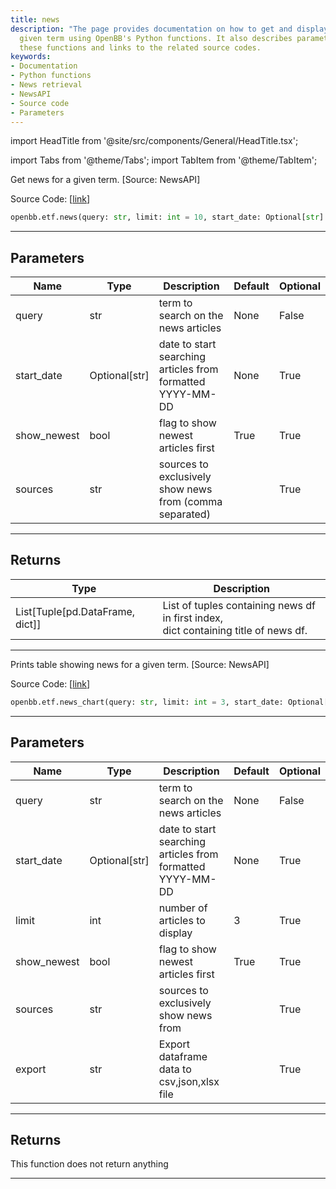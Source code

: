 ```yaml
---
title: news
description: "The page provides documentation on how to get and display news for a"
  given term using OpenBB's Python functions. It also describes parameters used in
  these functions and links to the related source codes.
keywords:
- Documentation
- Python functions
- News retrieval
- NewsAPI
- Source code
- Parameters
---
```


import HeadTitle from '@site/src/components/General/HeadTitle.tsx';

<HeadTitle title="etf.news - Reference | OpenBB SDK Docs" />

import Tabs from '@theme/Tabs';
import TabItem from '@theme/TabItem';

<Tabs>
<TabItem value="model" label="Model" default>

Get news for a given term. [Source: NewsAPI]

Source Code: [[link](https://github.com/OpenBB-finance/OpenBBTerminal/tree/main/openbb_terminal/common/newsapi_model.py#L18)]

```python
openbb.etf.news(query: str, limit: int = 10, start_date: Optional[str] = None, show_newest: bool = True, sources: str = "")
```

---

## Parameters

| Name | Type | Description | Default | Optional |
| ---- | ---- | ----------- | ------- | -------- |
| query | str | term to search on the news articles | None | False |
| start_date | Optional[str] | date to start searching articles from formatted YYYY-MM-DD | None | True |
| show_newest | bool | flag to show newest articles first | True | True |
| sources | str | sources to exclusively show news from (comma separated) |  | True |


---

## Returns

| Type | Description |
| ---- | ----------- |
| List[Tuple[pd.DataFrame, dict]] | List of tuples containing news df in first index,<br/>dict containing title of news df. |
---

</TabItem>
<TabItem value="view" label="Chart">

Prints table showing news for a given term. [Source: NewsAPI]

Source Code: [[link](https://github.com/OpenBB-finance/OpenBBTerminal/tree/main/openbb_terminal/common/newsapi_view.py#L20)]

```python
openbb.etf.news_chart(query: str, limit: int = 3, start_date: Optional[str] = None, show_newest: bool = True, sources: str = "", export: str = "")
```

---

## Parameters

| Name | Type | Description | Default | Optional |
| ---- | ---- | ----------- | ------- | -------- |
| query | str | term to search on the news articles | None | False |
| start_date | Optional[str] | date to start searching articles from formatted YYYY-MM-DD | None | True |
| limit | int | number of articles to display | 3 | True |
| show_newest | bool | flag to show newest articles first | True | True |
| sources | str | sources to exclusively show news from |  | True |
| export | str | Export dataframe data to csv,json,xlsx file |  | True |


---

## Returns

This function does not return anything

---

</TabItem>
</Tabs>
